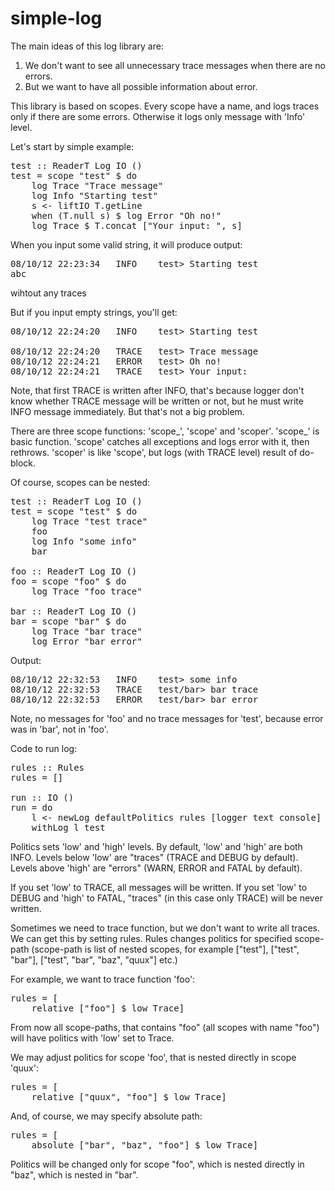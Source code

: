 simple-log
=======

The main ideas of this log library are:
1. We don't want to see all unnecessary trace messages when there are no errors.
2. But we want to have all possible information about error.

This library is based on scopes. Every scope have a name, and logs traces only if there are some errors. Otherwise it logs only message with 'Info' level.

Let's start by simple example:

<pre>
test :: ReaderT Log IO ()
test = scope "test" $ do
    log Trace "Trace message"
    log Info "Starting test"
    s &lt;- liftIO T.getLine
    when (T.null s) $ log Error "Oh no!"
    log Trace $ T.concat ["Your input: ", s]
</pre>

When you input some valid string, it will produce output:
<pre>
08/10/12 22:23:34	INFO	test> Starting test
abc
</pre>
wihtout any traces

But if you input empty strings, you'll get:
<pre>
08/10/12 22:24:20	INFO	test> Starting test

08/10/12 22:24:20	TRACE	test> Trace message
08/10/12 22:24:21	ERROR	test> Oh no!
08/10/12 22:24:21	TRACE	test> Your input: 
</pre>

Note, that first TRACE is written after INFO, that's because logger don't know whether TRACE message will be written or not, but he must write INFO message immediately.
But that's not a big problem.

There are three scope functions: 'scope_', 'scope' and 'scoper'.
'scope_' is basic function. 'scope' catches all exceptions and logs error with it, then rethrows. 'scoper' is like 'scope', but logs (with TRACE level) result of do-block.

Of course, scopes can be nested:

<pre>
test :: ReaderT Log IO ()
test = scope "test" $ do
    log Trace "test trace"
    foo
    log Info "some info"
    bar

foo :: ReaderT Log IO ()
foo = scope "foo" $ do
    log Trace "foo trace"

bar :: ReaderT Log IO ()
bar = scope "bar" $ do
    log Trace "bar trace"
    log Error "bar error"
</pre>

Output:

<pre>
08/10/12 22:32:53	INFO	test> some info
08/10/12 22:32:53	TRACE	test/bar> bar trace
08/10/12 22:32:53	ERROR	test/bar> bar error
</pre>

Note, no messages for 'foo' and no trace messages for 'test', because error was in 'bar', not in 'foo'.

Code to run log:
<pre>
rules :: Rules
rules = []

run :: IO ()
run = do
    l &lt;- newLog defaultPolitics rules [logger text console]
    withLog l test
</pre>

Politics sets 'low' and 'high' levels. By default, 'low' and 'high' are both INFO.
Levels below 'low' are "traces" (TRACE and DEBUG by default).
Levels above 'high' are "errors" (WARN, ERROR and FATAL by default).

If you set 'low' to TRACE, all messages will be written.
If you set 'low' to DEBUG and 'high' to FATAL, "traces" (in this case only TRACE) will be never written.

Sometimes we need to trace function, but we don't want to write all traces. We can get this by setting rules. Rules changes politics for specified scope-path (scope-path is list of nested scopes, for example ["test"], ["test", "bar"], ["test", "bar", "baz", "quux"] etc.)

For example, we want to trace function 'foo':
<pre>
rules = [
    relative ["foo"] $ low Trace]
</pre>
From now all scope-paths, that contains "foo" (all scopes with name "foo") will have politics with 'low' set to Trace.

We may adjust politics for scope 'foo', that is nested directly in scope 'quux':
<pre>
rules = [
    relative ["quux", "foo"] $ low Trace]
</pre>

And, of course, we may specify absolute path:
<pre>
rules = [
    absolute ["bar", "baz", "foo"] $ low Trace]
</pre>
Politics will be changed only for scope "foo", which is nested directly in "baz", which is nested in "bar".
